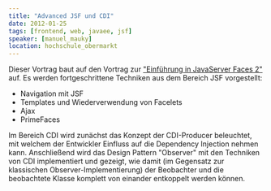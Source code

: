 ```yaml
---
title: "Advanced JSF und CDI"
date: 2012-01-25
tags: [frontend, web, javaee, jsf]
speaker: [manuel_mauky]
location: hochschule_obermarkt
---
```


Dieser Vortrag baut auf den Vortrag zur ["Einführung in JavaServer Faces 2"](/talks/2011-11-30-jsf-cdi) auf. Es werden
fortgeschrittene Techniken aus dem Bereich JSF vorgestellt:

- Navigation mit JSF
- Templates und Wiederverwendung von Facelets
- Ajax
- PrimeFaces

Im Bereich CDI wird zunächst das Konzept der CDI-Producer beleuchtet, mit welchem der Entwickler Einfluss auf die
Dependency Injection nehmen kann. Anschließend wird das Design Pattern "Observer" mit den Techniken von CDI
implementiert und gezeigt, wie damit (im Gegensatz zur klassischen Observer-Implementierung) der Beobachter und die
beobachtete Klasse komplett von einander entkoppelt werden können.
